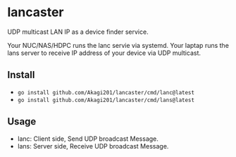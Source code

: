 # lancaster

UDP multicast LAN IP as a device finder service.

Your NUC/NAS/HDPC runs the lanc servie via systemd.
Your laptap runs the lans server to receive IP address of your device via UDP multicast.

## Install

* `go install github.com/Akagi201/lancaster/cmd/lanc@latest`
* `go install github.com/Akagi201/lancaster/cmd/lans@latest`

## Usage

* lanc: Client side, Send UDP broadcast Message.
* lans: Server side, Receive UDP broadcast Message.
